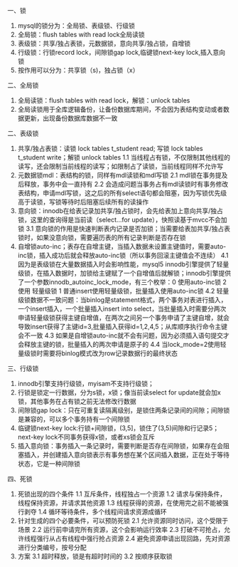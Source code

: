 一、锁
1. mysql的锁分为：全局锁、表级锁、行级锁
2. 全局锁：flush tables with read lock全局读锁
3. 表级锁：共享/独占表锁，元数据锁，意向共享/独占锁，自增锁
4. 行级锁：行锁record lock，间隙锁gap lock,临键锁next-key lock,插入意向锁
5. 按作用可以分为：共享锁（s)，独占锁（x）

二、全局锁
1. 全局读锁：flush tables with read lock，解锁：unlock tables
2. 全局读锁用于全库逻辑备份，让备份数据库期间，不会因为表结构变动或者数据更新，出现备份数据库数据不一致

二、表级锁
1. 共享/独占表锁：读锁 lock tables t_student read; 写锁 lock tables t_student write；解锁 unlock tables
1.1 当线程占有锁，不仅限制其他线程的读写，还会限制当前线程的读写；如限制占了读锁，当前线程同样不允许写
2. 元数据锁mdl：表结构的锁，同样有mdl读锁和mdl写锁
2.1 mdl锁在事务提及后释放，事务中会一直持有
2.2 会造成问题当事务占有mdl读锁时有事务修改表结构，申请mdl写锁，这之后的所有select语句都会阻塞，因为写锁优先级高于读锁，写锁等待时后阻塞后续所有的读操作
3. 意向锁：innodb在给表记录加共享/独占锁时，会先给表加上意向共享/独占锁，这里的查询得是当前读（select...for update），快照读基于mvcc不会加锁
3.1 意向锁的作用是快速判断表内记录是否加锁；当需要给表加共享/独占表锁时，如果没意向锁，需要遍历表的所有记录判断是否存在锁
4. 自增锁auto-inc；表存在自增主键，当插入数据未设置主键值时，需要auto-inc锁，插入成功后就会释放auto-inc锁（所以事务回滚主键值会不连续）
4.1 因为是表级锁在大量数据插入时会影响性能，mysql5 innodb引擎提供了轻量级锁，在插入数据时，加锁给主键赋了一个自增值后就解锁；innodb引擎提供了一个参数innodb_autoinc_lock_mode，有三个枚举：0 使用auto-inc锁 2 使用 轻量级锁 1 普通insert使用轻量级锁，批量插入使用auto-inc锁
4.2 轻量级锁数据不一致问题：当binlog是statement格式，两个事务对表进行插入，一个insert插入，一个批量插入insert into select，当批量插入时需要分两次申请轻量级锁获得主键自增值，在两次之间另一个事务申请了主键自增，就会导致insert获得了主键id=3,批量插入获得id=1,2,4,5；从库顺序执行命令主键会不一致
4.3 如果是自增锁auto-inc就不会有问题，因为必须插入语句提交才会释放主键的锁，批量插入的两次申请是原子的
4.4 当lock_mode=2使用轻量级锁时需要将binlog模式改为row记录数据行的最终状态

三、行级锁
1. innodb引擎支持行级锁，myisam不支持行级锁；
2. 行锁是锁定一行数据，分为s锁，x锁；像当前读select for update就会加x锁，其他事务在占有锁之前无法修改行数据
3. 间隙锁gap lock：只在可重复读隔离级别，是锁住两条记录间的间隙；间隙锁是兼容的，可以多个事务持有一个间隙锁
4. 临键锁next-key lock:行锁+间隙锁，(3,5]，锁住了(3,5)间隙和行记录5；next-key lock不同事务获得x锁，或者xs锁会互斥
5. 插入意向锁：事务插入一条记录时，需要判断是否存在间隙锁，如果存在会阻塞插入，并创建插入意向锁表示有事务想在某个区间插入数据，正在处于等待状态，它是一种间隙锁

四、死锁
1. 死锁出现的四个条件
1.1 互斥条件，线程独占一个资源
1.2 请求与保持条件，线程保持资源，并请求其他资源
1.3 线程获得的资源，在使用完之前不能被强行剥夺
1.4 循环等待条件，多个线程间请求资源成循环
2. 针对生成的四个必要条件，可以预防死锁
2.1 允许资源同时访问，这个受限于场景
2.2 运行前申请完所有资源，这个会影响运行效率
2.3 打破不可抢占，允许线程强行从占有线程中强行抢占资源
2.4 避免资源申请出现回路，先对资源进行分类编号，按号分配
3. 方案
3.1 超时释放，锁是有超时时间的
3.2 按顺序获取锁